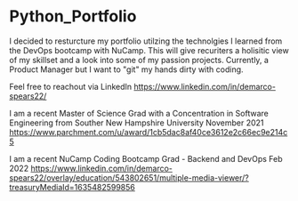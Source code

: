 # Python_Portfolio

I decided to resturcture my portfolio utilzing the technolgies I learned from the DevOps bootcamp with NuCamp. This will give recuriters a holisitic view of my skillset and a look into some of my passion projects. Currently, a Product Manager but I want to "git" my hands dirty with coding.



Feel free to reachout via LinkedIn
https://www.linkedin.com/in/demarco-spears22/

I am a recent Master of Science Grad with a Concentration in Software Engineering from Souther New Hampshire University November 2021
https://www.parchment.com/u/award/1cb5dac8af40ce3612e2c66ec9e214c5

I am a recent NuCamp Coding Bootcamp Grad - Backend and DevOps Feb 2022
https://www.linkedin.com/in/demarco-spears22/overlay/education/543802651/multiple-media-viewer/?treasuryMediaId=1635482599856
